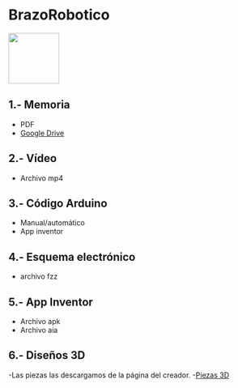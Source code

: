 # BrazoRobotico

<img src="/A1-Basicas/A1-01.png" width="100" align="center">

## 1.- Memoria
- PDF
- [Google Drive](https://docs.google.com/document/d/1_NB0FHpqH9Het6fLl1ydyaewMl_JhK7n_0M859DBDbk/edit#heading=h.sapbsfjm2yav)

## 2.- Vídeo 
- Archivo mp4

## 3.- Código Arduino 
 - Manual/automático
 - App inventor
 
## 4.- Esquema electrónico
- archivo fzz

## 5.- App Inventor
- Archivo apk
- Archivo aia
 

## 6.- Diseños 3D
-Las piezas las descargamos de la página del creador.
-[Piezas 3D](https://www.thingiverse.com/thing:1015238)

